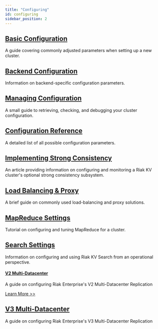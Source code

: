 ```yaml
---
title: "Configuring"
id: configuring
sidebar_position: 2
---
```


[config basic]: ../configuring/basic.md

[config backend]: ../configuring/backend.md

[config manage]: ../configuring/managing.md

[config reference]: ../configuring/reference.md

[config strong consistency]: ../configuring/strong-consistency.md

[config load balance]: ../configuring/load-balancing-proxy.md

[config mapreduce]: ../configuring/mapreduce.md

[config search]: ../configuring/search.md

[config v3 mdc]: ../configuring/v3-multi-datacenter/index.md

[config v2 mdc]: ../configuring/v2-multi-datacenter/index.md

## [Basic Configuration][config basic]

A guide covering commonly adjusted parameters when setting up a new cluster.

## [Backend Configuration][config backend]

Information on backend-specific configuration parameters.

## [Managing Configuration][config manage]

A small guide to retrieving, checking, and debugging your cluster configuration.

## [Configuration Reference][config reference]

A detailed list of all possible configuration parameters.

## [Implementing Strong Consistency][config strong consistency]

An article providing information on configuring and monitoring a Riak KV
cluster's optional strong consistency subsystem.

## [Load Balancing & Proxy][config load balance]

A brief guide on commonly used load-balancing and proxy solutions.

## [MapReduce Settings][config mapreduce]

Tutorial on configuring and tuning MapReduce for a cluster.

## [Search Settings][config search]

Information on configuring and using Riak KV Search from an operational perspective.

#### [V2 Multi-Datacenter][config v2 mdc]

A guide on configuring Riak Enterprise's V2 Multi-Datacenter Replication

[Learn More >>][config v2 mdc]

## [V3 Multi-Datacenter][config v3 mdc]

A guide on configuring Riak Enterprise's V3 Multi-Datacenter Replication
